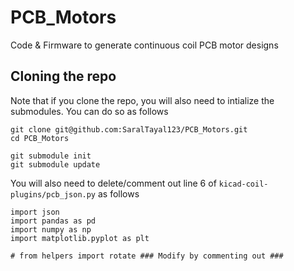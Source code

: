# PCB_Motors
Code &amp; Firmware to generate continuous coil PCB motor designs


## Cloning the repo
Note that if you clone the repo, you will also need to intialize the submodules. You can do so as follows

```
git clone git@github.com:SaralTayal123/PCB_Motors.git
cd PCB_Motors

git submodule init
git submodule update
```

You will also need to delete/comment out line 6 of `kicad-coil-plugins/pcb_json.py` as follows

```
import json
import pandas as pd
import numpy as np
import matplotlib.pyplot as plt

# from helpers import rotate ### Modify by commenting out ###
```
